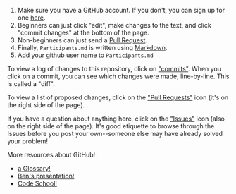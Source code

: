 1. Make sure you have a GitHub account. If you don't, you can sign up for one [here](http://github.com).
2. Beginners can just click "edit", make changes to the text, and click "commit changes" at the bottom of the page.
3. Non-beginners can just send a [Pull Request](https://help.github.com/articles/using-pull-requests).
4. Finally, `Participants.md` is written using [Markdown](http://daringfireball.net/projects/markdown/syntax).
5. Add your github user name to `Participants.md`

To view a log of changes to this repository, click on ["commits"](https://github.com/dclegalhackers/ideas/commits/master). When you click on a commit, you can see which changes were made, line-by-line. This is called a "diff".

To view a list of proposed changes, click on the ["Pull Requests"](https://github.com/dclegalhackers/ideas/pulls) icon (it's on the right side of the page).

If you have a question about anything here, click on the ["Issues"](https://github.com/dclegalhackers/ideas/issues) icon (also on the right side of the page). It's good etiquette to browse through the Issues before you post your own--someone else may have already solved your problem!

More resources about GitHub! 

* [a Glossary!](https://help.github.com/articles/github-glossary)
* [Ben's presentation!](http://ben.balter.com/open-sourcing-government/#/git)
* [Code School!](http://try.github.io/levels/1/challenges/1)
